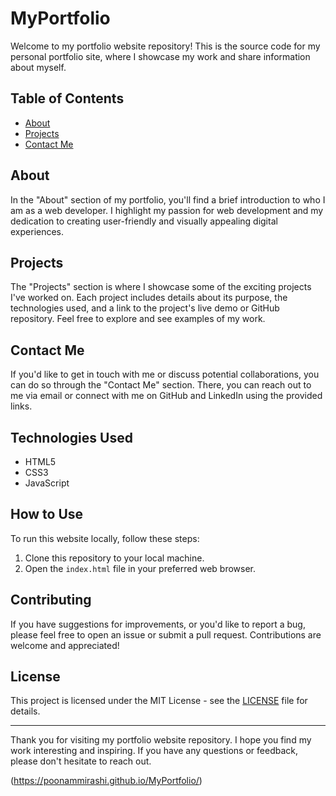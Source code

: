 # MyPortfolio

Welcome to my portfolio website repository! This is the source code for my personal portfolio site, where I showcase my work and share information about myself.

## Table of Contents

- [About](#about)
- [Projects](#projects)
- [Contact Me](#contact-me)

## About

In the "About" section of my portfolio, you'll find a brief introduction to who I am as a web developer. I highlight my passion for web development and my dedication to creating user-friendly and visually appealing digital experiences.

## Projects

The "Projects" section is where I showcase some of the exciting projects I've worked on. Each project includes details about its purpose, the technologies used, and a link to the project's live demo or GitHub repository. Feel free to explore and see examples of my work.

## Contact Me

If you'd like to get in touch with me or discuss potential collaborations, you can do so through the "Contact Me" section. There, you can reach out to me via email or connect with me on GitHub and LinkedIn using the provided links.

## Technologies Used

- HTML5
- CSS3
- JavaScript

## How to Use

To run this website locally, follow these steps:

1. Clone this repository to your local machine.
2. Open the `index.html` file in your preferred web browser.

## Contributing

If you have suggestions for improvements, or you'd like to report a bug, please feel free to open an issue or submit a pull request. Contributions are welcome and appreciated!

## License

This project is licensed under the MIT License - see the [LICENSE](LICENSE) file for details.

---

Thank you for visiting my portfolio website repository. I hope you find my work interesting and inspiring. If you have any questions or feedback, please don't hesitate to reach out.

(https://poonammirashi.github.io/MyPortfolio/) <!-- Replace with your actual portfolio URL -->
